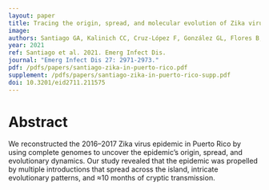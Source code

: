 ```yaml
---
layout: paper
title: Tracing the origin, spread, and molecular evolution of Zika virus, Puerto Rico, 2016–2017
image: 
authors: Santiago GA, Kalinich CC, Cruz-López F, González GL, Flores B, Hentoff A, Charriez KN, Fauver JR, Adams LE, Sharp TM, Black A, Bedford T, Ellis E, Ellis B, Waterman SH, Paz-Bailey G, Grubaugh ND, Muñoz-Jordán JL.
year: 2021
ref: Santiago et al. 2021. Emerg Infect Dis.
journal: "Emerg Infect Dis 27: 2971-2973."
pdf: /pdfs/papers/santiago-zika-in-puerto-rico.pdf
supplement: /pdfs/papers/santiago-zika-in-puerto-rico-supp.pdf
doi: 10.3201/eid2711.211575
---
```


# Abstract

We reconstructed the 2016–2017 Zika virus epidemic in Puerto Rico by using complete genomes to uncover the epidemic’s origin, spread, and evolutionary dynamics. Our study revealed that the epidemic was propelled by multiple introductions that spread across the island, intricate evolutionary patterns, and ≈10 months of cryptic transmission.
